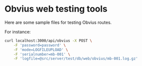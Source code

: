 # Obvius web testing tools

Here are some sample files for testing Obvius routes.

For instance:

```bash
curl localhost:3000/api/obvius -X POST \
	-F 'password=password' \
	-F 'mode=LOGFILEUPLOAD' \
	-F 'serialnumber=mb-001' \
	-F 'logfile=@src/server/test/db/web/obvius/mb-001.log.gz'
```

